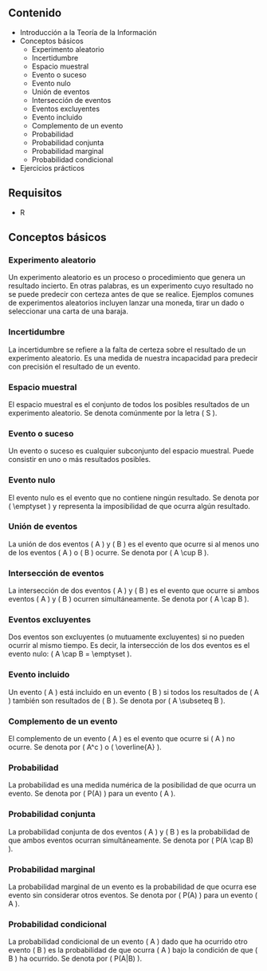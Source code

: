 ## Contenido

- Introducción a la Teoría de la Información
- Conceptos básicos
  - Experimento aleatorio
  - Incertidumbre
  - Espacio muestral
  - Evento o suceso
  - Evento nulo
  - Unión de eventos
  - Intersección de eventos
  - Eventos excluyentes
  - Evento incluido
  - Complemento de un evento
  - Probabilidad
  - Probabilidad conjunta
  - Probabilidad marginal
  - Probabilidad condicional
- Ejercicios prácticos

## Requisitos

- R

## Conceptos básicos

### Experimento aleatorio

Un experimento aleatorio es un proceso o procedimiento que genera un resultado incierto. En otras palabras, es un experimento cuyo resultado no se puede predecir con certeza antes de que se realice. Ejemplos comunes de experimentos aleatorios incluyen lanzar una moneda, tirar un dado o seleccionar una carta de una baraja.

### Incertidumbre

La incertidumbre se refiere a la falta de certeza sobre el resultado de un experimento aleatorio. Es una medida de nuestra incapacidad para predecir con precisión el resultado de un evento.

### Espacio muestral

El espacio muestral es el conjunto de todos los posibles resultados de un experimento aleatorio. Se denota comúnmente por la letra \( S \).

### Evento o suceso

Un evento o suceso es cualquier subconjunto del espacio muestral. Puede consistir en uno o más resultados posibles.

### Evento nulo

El evento nulo es el evento que no contiene ningún resultado. Se denota por \( \emptyset \) y representa la imposibilidad de que ocurra algún resultado.

### Unión de eventos

La unión de dos eventos \( A \) y \( B \) es el evento que ocurre si al menos uno de los eventos \( A \) o \( B \) ocurre. Se denota por \( A \cup B \).

### Intersección de eventos

La intersección de dos eventos \( A \) y \( B \) es el evento que ocurre si ambos eventos \( A \) y \( B \) ocurren simultáneamente. Se denota por \( A \cap B \).

### Eventos excluyentes

Dos eventos son excluyentes (o mutuamente excluyentes) si no pueden ocurrir al mismo tiempo. Es decir, la intersección de los dos eventos es el evento nulo: \( A \cap B = \emptyset \).

### Evento incluido

Un evento \( A \) está incluido en un evento \( B \) si todos los resultados de \( A \) también son resultados de \( B \). Se denota por \( A \subseteq B \).

### Complemento de un evento

El complemento de un evento \( A \) es el evento que ocurre si \( A \) no ocurre. Se denota por \( A^c \) o \( \overline{A} \).

### Probabilidad

La probabilidad es una medida numérica de la posibilidad de que ocurra un evento. Se denota por \( P(A) \) para un evento \( A \).

### Probabilidad conjunta

La probabilidad conjunta de dos eventos \( A \) y \( B \) es la probabilidad de que ambos eventos ocurran simultáneamente. Se denota por \( P(A \cap B) \).

### Probabilidad marginal

La probabilidad marginal de un evento es la probabilidad de que ocurra ese evento sin considerar otros eventos. Se denota por \( P(A) \) para un evento \( A \).

### Probabilidad condicional

La probabilidad condicional de un evento \( A \) dado que ha ocurrido otro evento \( B \) es la probabilidad de que ocurra \( A \) bajo la condición de que \( B \) ha ocurrido. Se denota por \( P(A|B) \).

